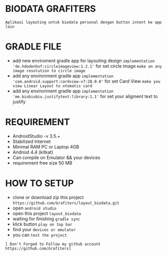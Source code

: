 # BIODATA GRAFITERS
```Aplikasi layouting untuk biodata personal dengan button intent ke app lain```

# GRADLE FILE
 - add new enviroment gradle app for layouting design
    ```implementation 'de.hdodenhof:circleimageview:1.2.1'``` for set circle image ```make an any image resolution to circle image```
 - add any environment gradle app
    ```implementation 'com.android.support:cardview-v7:28.0.0'``` for set Card View ```make you view Linear Layout to otomatis card```
 - add any environment gradle app
    ```implementation 'me.biubiubiu.justifytext:library:1.1'``` for set your aligment text to justify

# REQUIREMENT
 - AndroidStudio -v 3.5.+
 - Stabilized Internet
 - Minimal RAM PC or Laptop 4GB
 - Android 4.4 (kitkat)
 - Can compile on Emulator && your devices
 - requirement free size 50 MB

# HOW TO SETUP
 - clone or download zip this project ```https://github.com/Grafiters/layout_biodata.git```
 - open ```android studio```
 - open this project ```layout_biodata```
 - waiting for finishing ```gradle sync```
 - klick button ```play on top bar```
 - find your ```devices or emulator```
 - you can ```test the project```

```[ Don't Forged to Follow my github account https://github.com/Grafiters]```